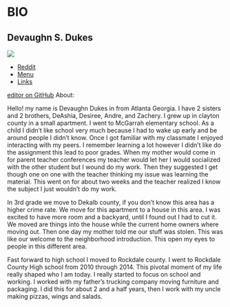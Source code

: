 # BIO
## Devaughn S. Dukes
<img src="https://i.ytimg.com/vi/G5Ipr0KZ3NE/hqdefault.jpg">

<nav>
  <ul>
    <li><a href="https://reddit.com">Reddit</a></li>
    <li><a href="https://DDUKES5.github.io/cats.md">Menu</a></li>
    <li><a href="#">Links</a></li>
  </ul>
</nav>

[editor on GitHub](https://github.com/DDUKES5/DDUKES5.github.io/edit/master/index.md) 
About:
	
   Hello! my name is Devaughn Dukes in from Atlanta Georgia. I have 2 sisters and 2 brothers, DeAshia, Desiree, Andre, and Zachery. I grew up in clayton county in a small apartment. I went to McGarrah elementary school. As a child I didn’t like school very much because I had to wake up early and be around people I didn’t know. Once I got familiar with my classmate I enjoyed interacting with my peers. I remember learning a lot however I didn’t like do the assignment this lead to poor grades. When my mother would come in for parent teacher conferences my teacher would let her I would socialized with the other student but I wound do my work. Then they suggested I get though one on one with the teacher thinking my issue was learning the material. This went on for about two weeks and the teacher realized I know the subject I just wouldn’t do my work.
		
   In 3rd grade we move to Dekalb county, if you don’t know this area has a higher crime rate. We move for this apartment to a house in this area. I was excited to have more room and a backyard, until I found out I had to cut it. We moved are things into the house while the current home owners where moving out. Then one day my mother told me our stuff was stolen. This was like our welcome to the neighborhood introduction. This open my eyes to people in this different area.
		
   Fast forward to high school I moved to Rockdale county. I went to Rockdale County High school from 2010 through 2014. This pivotal moment of my life really shaped who I am today. I really started to focus on school and working. I worked with my father’s trucking company moving furniture and packaging. I did this for about 2 and a half years, then I work with my uncle making pizzas, wings and salads.

